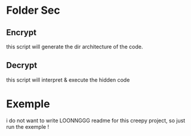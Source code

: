 # Folder Sec

## Encrypt
this script will generate the dir architecture of the code.

## Decrypt
this script will interpret & execute the hidden code

# Exemple
i do not want to write LOONNGGG readme for this creepy project, so just run the exemple !
